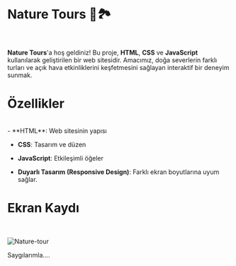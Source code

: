 
# Nature Tours 🌲🏞️
<br>

**Nature Tours**'a hoş geldiniz! Bu proje, **HTML**, **CSS** ve **JavaScript** kullanılarak geliştirilen bir web sitesidir.
Amacımız, doğa severlerin farklı turları ve açık hava etkinliklerini keşfetmesini sağlayan interaktif bir deneyim sunmak.


#  Özellikler
<br>
- **HTML**: Web sitesinin yapısı 

- **CSS**: Tasarım ve düzen
    
- **JavaScript**: Etkileşimli öğeler
  
- **Duyarlı Tasarım (Responsive Design)**: Farklı ekran boyutlarına uyum sağlar.
  

# Ekran Kaydı
<br>

![Nature-tour](https://github.com/user-attachments/assets/f3c54ca9-28a9-4d8e-98c8-89bae29ed080)



Saygılarımla....
